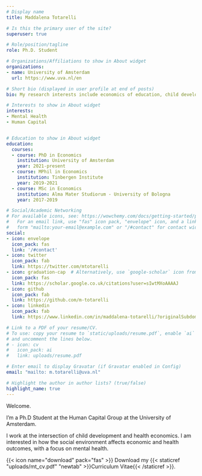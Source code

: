 ```yaml
---
# Display name
title: Maddalena Totarelli

# Is this the primary user of the site?
superuser: true

# Role/position/tagline
role: Ph.D. Student

# Organizations/Affiliations to show in About widget
organizations:
- name: University of Amsterdam
  url: https://www.uva.nl/en

# Short bio (displayed in user profile at end of posts)
bio: My research interests include economics of education, child development and health economics.

# Interests to show in About widget
interests:
- Mental Health
- Human Capital


# Education to show in About widget
education:
  courses:
  - course: PhD in Economics
    institution: University of Amsterdam
    year: 2021-present
  - course: MPhil in Economics
    institution: Tinbergen Institute
    year: 2019-2021
  - course: MSc in Economics
    institution: Alma Mater Studiorum - University of Bologna
    year: 2017-2019

# Social/Academic Networking
# For available icons, see: https://wowchemy.com/docs/getting-started/page-builder/#icons
#   For an email link, use "fas" icon pack, "envelope" icon, and a link in the
#   form "mailto:your-email@example.com" or "/#contact" for contact widget.
social:
- icon: envelope
  icon_pack: fas
  link: '/#contact'
- icon: twitter
  icon_pack: fab
  link: https://twitter.com/mtotarelli
- icon: graduation-cap  # Alternatively, use `google-scholar` icon from `ai` icon pack
  icon_pack: fas
  link: https://scholar.google.co.uk/citations?user=sIwtMXoAAAAJ
- icon: github
  icon_pack: fab
  link: https://github.com/m-totarelli
- icon: linkedin
  icon_pack: fab
  link: https://www.linkedin.com/in/maddalena-totarelli/?originalSubdomain=en

# Link to a PDF of your resume/CV.
# To use: copy your resume to `static/uploads/resume.pdf`, enable `ai` icons in `params.toml`, 
# and uncomment the lines below.
# - icon: cv
#   icon_pack: ai
#   link: uploads/resume.pdf

# Enter email to display Gravatar (if Gravatar enabled in Config)
email: "mailto: m.totarelli@uva.nl"

# Highlight the author in author lists? (true/false)
highlight_name: true
---
```


Welcome.

I’m a Ph.D Student at the Human Capital Group at the University of Amsterdam.

I work at the intersection of child development and health economics. I am interested in how the social environment affects economic and health outcomes, with a focus on mental health.


{{< icon name="download" pack="fas" >}} Download my {{< staticref "uploads/mt_cv.pdf" "newtab" >}}Curriculum Vitae{{< /staticref >}}.

